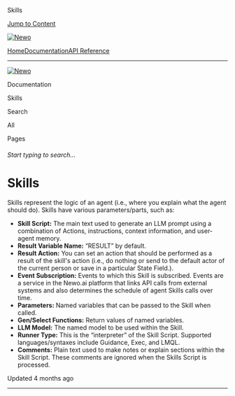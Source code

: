 Skills

[Jump to Content](#content)

[![Newo](https://files.readme.io/895bdeef8322f081f6d0f4507a17e414930dfddfddf1de452f458dc00698ca84-small-svgviewer-png-output_9.png)](/)

[Home](/)[Documentation](index.md)[API Reference](/reference)

* * *

[![Newo](https://files.readme.io/895bdeef8322f081f6d0f4507a17e414930dfddfddf1de452f458dc00698ca84-small-svgviewer-png-output_9.png)](/)

Documentation

Skills

Search

All

Pages

###### Start typing to search…

# Skills

Skills represent the logic of an agent (i.e., where you explain what the agent should do). Skills have various parameters/parts, such as:

*   **Skill Script:** The main text used to generate an LLM prompt using a combination of Actions, instructions, context information, and user-agent memory.
*   **Result Variable Name:** “RESULT” by default.
*   **Result Action:** You can set an action that should be performed as a result of the skill's action (i.e., do nothing or send to the default actor of the current person or save in a particular State Field.).
*   **Event Subscription:** Events to which this Skill is subscribed. Events are a service in the Newo.ai platform that links API calls from external systems and also determines the schedule of agent Skills calls over time.
*   **Parameters:** Named variables that can be passed to the Skill when called.
*   **Gen/Select Functions:** Return values of named variables.
*   **LLM Model:** The named model to be used within the Skill.
*   **Runner Type:** This is the “interpreter” of the Skill Script. Supported languages/syntaxes include Guidance, Exec, and LMQL.
*   **Comments:** Plain text used to make notes or explain sections within the Skill Script. These comments are ignored when the Skills Script is processed.

Updated 4 months ago

* * *
